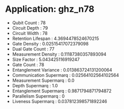 # Application: ghz_n78
- Qubit Count : 78
- Circuit Depth : 79
- Circuit Width : 78
- Retention Lifespan : 4.3694478524670215
- Gate Density : 0.02515417072379098
- Dual Gate Count : 77
- Measurement Density : 0.11187380357893094
- Size Factor : 5.043425116919247
- Gate Count : 78
- Entanglement Variance : 0.013863724131200064
- Communication Supermarq : 0.02564102564102564
- Measurement Supermarq : 0.0
- Depth Supermarq : 1.0
- Entanglement Supermarq : 0.9871794871794872
- Parallelism Supermarq : 0
- Liveness Supermarq : 0.037812398571892246
